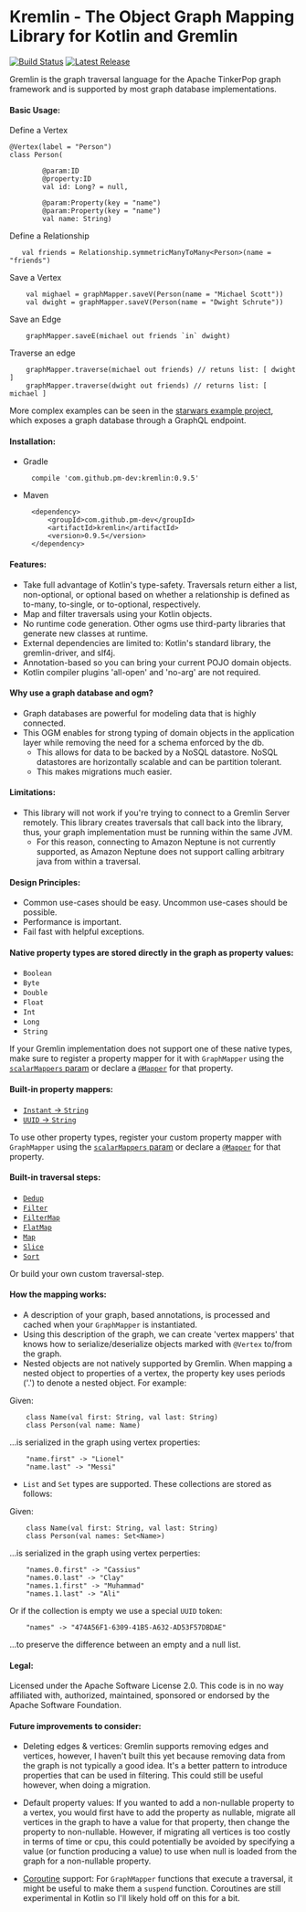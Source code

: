 # Kremlin - The Object Graph Mapping Library for Kotlin and Gremlin

[![Build Status](https://travis-ci.org/pm-dev/kremlin.svg?branch=master)](https://travis-ci.org/pm-dev/kremlin)
[![Latest Release](https://maven-badges.herokuapp.com/maven-central/com.github.pm-dev/kremlin/badge.svg)](https://maven-badges.herokuapp.com/maven-central/com.github.pm-dev/kremlin/)

Gremlin is the graph traversal language for the Apache TinkerPop graph framework and is
supported by most graph database implementations.

#### Basic Usage:

Define a Vertex

    @Vertex(label = "Person")
    class Person(
    
            @param:ID
            @property:ID
            val id: Long? = null,
               
            @param:Property(key = "name")
            @param:Property(key = "name")
            val name: String)
    
Define a Relationship

       val friends = Relationship.symmetricManyToMany<Person>(name = "friends")

Save a Vertex

        val mighael = graphMapper.saveV(Person(name = "Michael Scott"))
        val dwight = graphMapper.saveV(Person(name = "Dwight Schrute"))
        
Save an Edge

        graphMapper.saveE(michael out friends `in` dwight)
        
Traverse an edge

        graphMapper.traverse(michael out friends) // retuns list: [ dwight ]
        graphMapper.traverse(dwight out friends) // returns list: [ michael ]        

More complex examples can be seen in the [starwars example project](https://github.com/pm-dev/kremlin/tree/master/example/src/main/kotlin/starwars), 
which exposes a graph database through a GraphQL endpoint.


#### Installation:

- Gradle
        
        compile 'com.github.pm-dev:kremlin:0.9.5'

- Maven

        <dependency>
            <groupId>com.github.pm-dev</groupId>
            <artifactId>kremlin</artifactId>
            <version>0.9.5</version>
        </dependency>
        
        
#### Features:

- Take full advantage of Kotlin's type-safety. Traversals return either a list, non-optional, or optional based on
whether a relationship is defined as to-many, to-single, or to-optional, respectively.
- Map and filter traversals using your Kotlin objects.
- No runtime code generation. Other ogms use third-party libraries that generate new classes at runtime.
- External dependencies are limited to: Kotlin's standard library, the gremlin-driver, and slf4j. 
- Annotation-based so you can bring your current POJO domain objects.
- Kotlin compiler plugins 'all-open' and 'no-arg' are not required.


#### Why use a graph database and ogm?

- Graph databases are powerful for modeling data that is highly connected.
- This OGM enables for strong typing of domain objects in the application layer while removing the need for a schema enforced by the db.
    - This allows for data to be backed by a NoSQL datastore. NoSQL datastores are horizontally scalable and can be partition tolerant.
    - This makes migrations much easier.

#### Limitations:

- This library will not work if you're trying to connect to a Gremlin Server remotely. This library creates traversals
that call back into the library, thus, your graph implementation must be running within the same JVM.
    - For this reason, connecting to Amazon Neptune is not currently supported, as Amazon Neptune does not support
    calling arbitrary java from within a traversal.


#### Design Principles:

- Common use-cases should be easy. Uncommon use-cases should be possible.
- Performance is important.
- Fail fast with helpful exceptions.


#### Native property types are stored directly in the graph as property values:

- `Boolean`
- `Byte`
- `Double`
- `Float`
- `Int`
- `Long`
- `String`

If your Gremlin implementation does not support one of these native types, make sure to register a 
property mapper for it with `GraphMapper` using the [`scalarMappers` param](https://github.com/pm-dev/kremlin/blob/master/kremlin/src/main/kotlin/org/apache/tinkerpop/gremlin/ogm/GraphMapper.kt#L50) 
or declare a [`@Mapper`](https://github.com/pm-dev/kremlin/blob/master/kremlin/src/main/kotlin/org/apache/tinkerpop/gremlin/ogm/annotations/Mapper.kt) for that property.


#### Built-in property mappers:

- [`Instant` -> `String`](https://github.com/pm-dev/kremlin/blob/master/kremlin/src/main/kotlin/org/apache/tinkerpop/gremlin/ogm/mappers/scalar/InstantPropertyMapper.kt)
- [`UUID` -> `String`](https://github.com/pm-dev/kremlin/blob/master/kremlin/src/main/kotlin/org/apache/tinkerpop/gremlin/ogm/mappers/scalar/UUIDPropertyMapper.kt)

To use other property types, register your custom property mapper with `GraphMapper` using the [`scalarMappers` param](https://github.com/pm-dev/kremlin/blob/master/kremlin/src/main/kotlin/org/apache/tinkerpop/gremlin/ogm/GraphMapper.kt#L50) or declare
a [`@Mapper`](https://github.com/pm-dev/kremlin/blob/master/kremlin/src/main/kotlin/org/apache/tinkerpop/gremlin/ogm/annotations/Mapper.kt) for that property.


#### Built-in traversal steps:

- [`Dedup`](https://github.com/pm-dev/kremlin/blob/master/kremlin/src/main/kotlin/org/apache/tinkerpop/gremlin/ogm/relationships/steps/Dedup.kt)
- [`Filter`](https://github.com/pm-dev/kremlin/blob/master/kremlin/src/main/kotlin/org/apache/tinkerpop/gremlin/ogm/relationships/steps/Filter.kt)
- [`FilterMap`](https://github.com/pm-dev/kremlin/blob/master/kremlin/src/main/kotlin/org/apache/tinkerpop/gremlin/ogm/relationships/steps/FilterMap.kt)
- [`FlatMap`](https://github.com/pm-dev/kremlin/blob/master/kremlin/src/main/kotlin/org/apache/tinkerpop/gremlin/ogm/relationships/steps/FlatMap.kt)
- [`Map`](https://github.com/pm-dev/kremlin/blob/master/kremlin/src/main/kotlin/org/apache/tinkerpop/gremlin/ogm/relationships/steps/Map.kt)
- [`Slice`](https://github.com/pm-dev/kremlin/blob/master/kremlin/src/main/kotlin/org/apache/tinkerpop/gremlin/ogm/relationships/steps/Slice.kt)
- [`Sort`](https://github.com/pm-dev/kremlin/blob/master/kremlin/src/main/kotlin/org/apache/tinkerpop/gremlin/ogm/relationships/steps/Sort.kt)

Or build your own custom traversal-step. 

#### How the mapping works:

- A description of your graph, based annotations, is processed and cached when your `GraphMapper` is instantiated.
- Using this description of the graph, we can create 'vertex mappers' that knows how to serialize/deserialize objects marked with `@Vertex` to/from
the graph.
- Nested objects are not natively supported by Gremlin. When mapping a nested object to properties of a vertex, 
the property key uses periods ('.') to denote a nested object. For example:

Given:

        class Name(val first: String, val last: String)
        class Person(val name: Name)

...is serialized in the graph using vertex properties:

        "name.first" -> "Lionel"
        "name.last" -> "Messi"

- `List` and `Set` types are supported. These collections are stored as follows:

Given:

        class Name(val first: String, val last: String)
        class Person(val names: Set<Name>)
        
...is serialized in the graph using vertex perperties:

        "names.0.first" -> "Cassius"
        "names.0.last" -> "Clay"
        "names.1.first" -> "Muhammad"
        "names.1.last" -> "Ali"
        
Or if the collection is empty we use a special `UUID` token:

        "names" -> "474A56F1-6309-41B5-A632-AD53F57DBDAE"                

...to preserve the difference between an empty and a null list.


#### Legal:

Licensed under the Apache Software License 2.0. 
This code is in no way affiliated with, authorized, maintained, sponsored or endorsed by the Apache Software Foundation.


#### Future improvements to consider:

- Deleting edges & vertices:
Gremlin supports removing edges and vertices, however, I haven't built this yet because removing data
from the graph is not typically a good idea. It's a better pattern to introduce properties that can be used
in filtering. This could still be useful however, when doing a migration.

- Default property values:
If you wanted to add a non-nullable property to a vertex, you would first have to add the property as nullable,
migrate all vertices in the graph to have a value for that property, then change the property to non-nullable.
However, if migrating all vertices is too costly in terms of time or cpu, this could potentially be avoided by
specifying a value (or function producing a value) to use when null is loaded from the graph for a non-nullable property.

- [Coroutine](https://kotlinlang.org/docs/reference/coroutines.html) support:
For `GraphMapper` functions that execute a traversal, it might be useful to make them a `suspend` function.
Coroutines are still experimental in Kotlin so I'll likely hold off on this for a bit.
